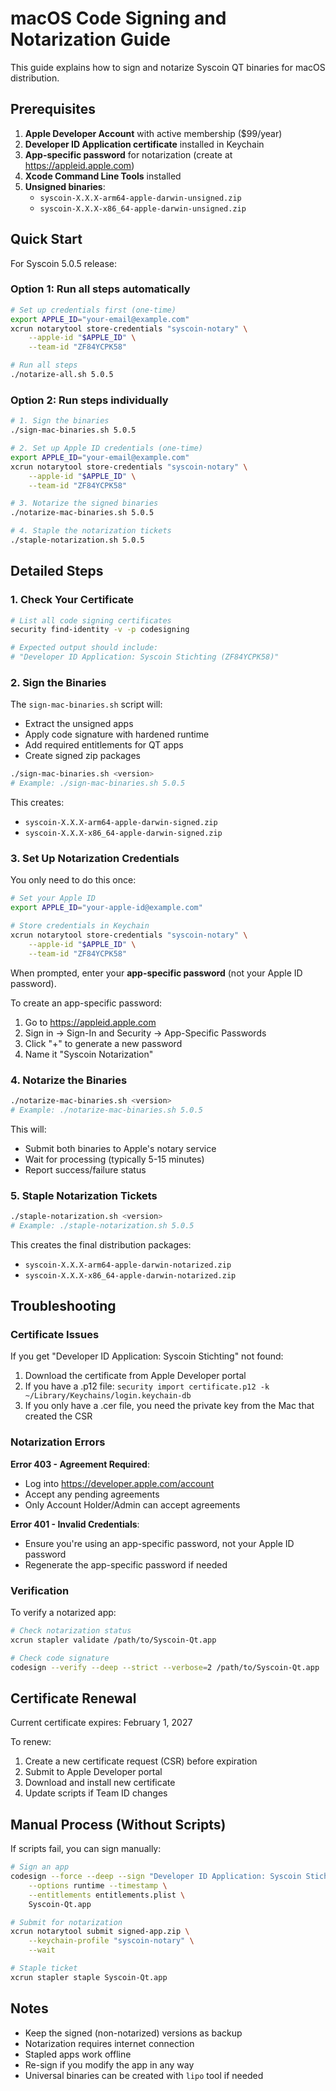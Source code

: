 # macOS Code Signing and Notarization Guide

This guide explains how to sign and notarize Syscoin QT binaries for macOS distribution.

## Prerequisites

1. **Apple Developer Account** with active membership ($99/year)
2. **Developer ID Application certificate** installed in Keychain
3. **App-specific password** for notarization (create at https://appleid.apple.com)
4. **Xcode Command Line Tools** installed
5. **Unsigned binaries**: 
   - `syscoin-X.X.X-arm64-apple-darwin-unsigned.zip`
   - `syscoin-X.X.X-x86_64-apple-darwin-unsigned.zip`

## Quick Start

For Syscoin 5.0.5 release:

### Option 1: Run all steps automatically
```bash
# Set up credentials first (one-time)
export APPLE_ID="your-email@example.com"
xcrun notarytool store-credentials "syscoin-notary" \
    --apple-id "$APPLE_ID" \
    --team-id "ZF84YCPK58"

# Run all steps
./notarize-all.sh 5.0.5
```

### Option 2: Run steps individually
```bash
# 1. Sign the binaries
./sign-mac-binaries.sh 5.0.5

# 2. Set up Apple ID credentials (one-time)
export APPLE_ID="your-email@example.com"
xcrun notarytool store-credentials "syscoin-notary" \
    --apple-id "$APPLE_ID" \
    --team-id "ZF84YCPK58"

# 3. Notarize the signed binaries
./notarize-mac-binaries.sh 5.0.5

# 4. Staple the notarization tickets
./staple-notarization.sh 5.0.5
```

## Detailed Steps

### 1. Check Your Certificate

```bash
# List all code signing certificates
security find-identity -v -p codesigning

# Expected output should include:
# "Developer ID Application: Syscoin Stichting (ZF84YCPK58)"
```

### 2. Sign the Binaries

The `sign-mac-binaries.sh` script will:
- Extract the unsigned apps
- Apply code signature with hardened runtime
- Add required entitlements for QT apps
- Create signed zip packages

```bash
./sign-mac-binaries.sh <version>
# Example: ./sign-mac-binaries.sh 5.0.5
```

This creates:
- `syscoin-X.X.X-arm64-apple-darwin-signed.zip`
- `syscoin-X.X.X-x86_64-apple-darwin-signed.zip`

### 3. Set Up Notarization Credentials

You only need to do this once:

```bash
# Set your Apple ID
export APPLE_ID="your-apple-id@example.com"

# Store credentials in Keychain
xcrun notarytool store-credentials "syscoin-notary" \
    --apple-id "$APPLE_ID" \
    --team-id "ZF84YCPK58"
```

When prompted, enter your **app-specific password** (not your Apple ID password).

To create an app-specific password:
1. Go to https://appleid.apple.com
2. Sign in → Sign-In and Security → App-Specific Passwords
3. Click "+" to generate a new password
4. Name it "Syscoin Notarization"

### 4. Notarize the Binaries

```bash
./notarize-mac-binaries.sh <version>
# Example: ./notarize-mac-binaries.sh 5.0.5
```

This will:
- Submit both binaries to Apple's notary service
- Wait for processing (typically 5-15 minutes)
- Report success/failure status

### 5. Staple Notarization Tickets

```bash
./staple-notarization.sh <version>
# Example: ./staple-notarization.sh 5.0.5
```

This creates the final distribution packages:
- `syscoin-X.X.X-arm64-apple-darwin-notarized.zip`
- `syscoin-X.X.X-x86_64-apple-darwin-notarized.zip`

## Troubleshooting

### Certificate Issues

If you get "Developer ID Application: Syscoin Stichting" not found:
1. Download the certificate from Apple Developer portal
2. If you have a .p12 file: `security import certificate.p12 -k ~/Library/Keychains/login.keychain-db`
3. If you only have a .cer file, you need the private key from the Mac that created the CSR

### Notarization Errors

**Error 403 - Agreement Required**:
- Log into https://developer.apple.com/account
- Accept any pending agreements
- Only Account Holder/Admin can accept agreements

**Error 401 - Invalid Credentials**:
- Ensure you're using an app-specific password, not your Apple ID password
- Regenerate the app-specific password if needed

### Verification

To verify a notarized app:
```bash
# Check notarization status
xcrun stapler validate /path/to/Syscoin-Qt.app

# Check code signature
codesign --verify --deep --strict --verbose=2 /path/to/Syscoin-Qt.app
```

## Certificate Renewal

Current certificate expires: February 1, 2027

To renew:
1. Create a new certificate request (CSR) before expiration
2. Submit to Apple Developer portal
3. Download and install new certificate
4. Update scripts if Team ID changes

## Manual Process (Without Scripts)

If scripts fail, you can sign manually:

```bash
# Sign an app
codesign --force --deep --sign "Developer ID Application: Syscoin Stichting (ZF84YCPK58)" \
    --options runtime --timestamp \
    --entitlements entitlements.plist \
    Syscoin-Qt.app

# Submit for notarization
xcrun notarytool submit signed-app.zip \
    --keychain-profile "syscoin-notary" \
    --wait

# Staple ticket
xcrun stapler staple Syscoin-Qt.app
```

## Notes

- Keep the signed (non-notarized) versions as backup
- Notarization requires internet connection
- Stapled apps work offline
- Re-sign if you modify the app in any way
- Universal binaries can be created with `lipo` tool if needed 